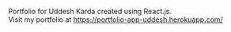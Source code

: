 Portfolio for Uddesh Karda created using React.js.<br/>
Visit my portfolio at https://portfolio-app-uddesh.herokuapp.com/
